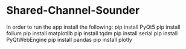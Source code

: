 # Shared-Channel-Sounder

In order to run the app install the following:
pip install PyQt5
pip install folium
pip install matplotlib
pip install tqdm
pip install serial
pip install PyQtWebEngine
pip install pandas
pip install plotly